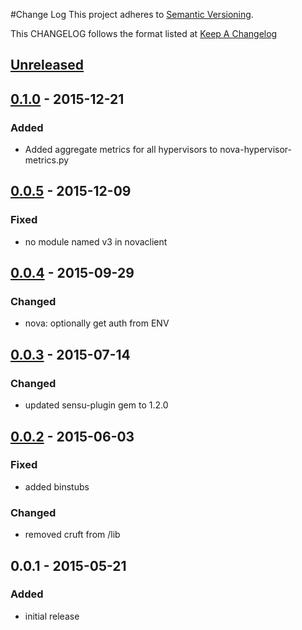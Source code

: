 #Change Log
This project adheres to [Semantic Versioning](http://semver.org/).

This CHANGELOG follows the format listed at [Keep A Changelog](http://keepachangelog.com/)

## [Unreleased]

## [0.1.0] - 2015-12-21
### Added
- Added aggregate metrics for all hypervisors to nova-hypervisor-metrics.py

## [0.0.5] - 2015-12-09
### Fixed
- no module named v3 in novaclient

## [0.0.4] - 2015-09-29
### Changed
- nova: optionally get auth from ENV

## [0.0.3] - 2015-07-14
### Changed
- updated sensu-plugin gem to 1.2.0

## [0.0.2] - 2015-06-03
### Fixed
- added binstubs

### Changed
- removed cruft from /lib

## 0.0.1 - 2015-05-21
### Added
- initial release

[Unreleased]: https://github.com/sensu-plugins/sensu-plugins-openstack/compare/0.1.0...HEAD
[0.1.0]: https://github.com/sensu-plugins/sensu-plugins-openstack/compare/0.0.5...0.1.0
[0.0.5]: https://github.com/sensu-plugins/sensu-plugins-openstack/compare/0.0.4...0.0.5
[0.0.4]: https://github.com/sensu-plugins/sensu-plugins-openstack/compare/0.0.3...0.0.4
[0.0.3]: https://github.com/sensu-plugins/sensu-plugins-openstack/compare/0.0.2...0.0.3
[0.0.2]: https://github.com/sensu-plugins/sensu-plugins-openstack/compare/0.0.1...0.0.2
